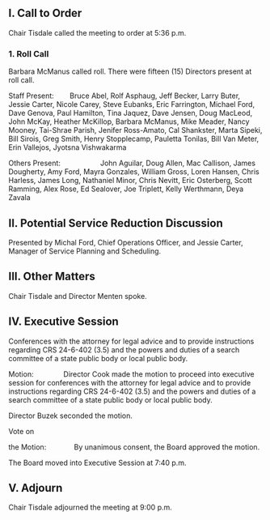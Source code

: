 ## I. Call to Order

Chair Tisdale called the meeting to order at 5:36 p.m.

### 1. Roll Call

Barbara McManus called roll. There were fifteen (15) Directors present at roll call.

Staff Present:        Bruce Abel, Rolf Asphaug, Jeff Becker, Larry Buter, Jessie Carter, Nicole Carey, Steve Eubanks, Eric Farrington, Michael Ford, Dave Genova, Paul Hamilton, Tina Jaquez, Dave Jensen, Doug MacLeod, John McKay, Heather McKillop, Barbara McManus, Mike Meader, Nancy Mooney, Tai-Shrae Parish, Jenifer Ross-Amato, Cal Shankster, Marta Sipeki, Bill Sirois, Greg Smith, Henry Stopplecamp, Pauletta Tonilas, Bill Van Meter, Erin Vallejos, Jyotsna Vishwakarma

Others Present:                    John Aguilar, Doug Allen, Mac Callison, James Dougherty, Amy Ford, Mayra Gonzales, William Gross, Loren Hansen, Chris Harless, James Long, Nathaniel Minor, Chris Nevitt, Eric Osterberg, Scott Ramming, Alex Rose, Ed Sealover, Joe Triplett, Kelly Werthmann, Deya Zavala

## II. Potential Service Reduction Discussion

Presented by Michal Ford, Chief Operations Officer, and Jessie Carter, Manager of Service Planning and Scheduling.

## III. Other Matters

Chair Tisdale and Director Menten spoke.

## IV. Executive Session

Conferences with the attorney for legal advice and to provide instructions regarding CRS 24-6-402 (3.5) and the powers and duties of a search committee of a state public body or local public body.

Motion:               Director Cook made the motion to proceed into executive session for conferences with the attorney for legal advice and to provide instructions regarding CRS 24-6-402 (3.5) and the powers and duties of a search committee of a state public body or local public body.

Director Buzek seconded the motion.

Vote on

the Motion:              By unanimous consent, the Board approved the motion.

The Board moved into Executive Session at 7:40 p.m.

## V. Adjourn

Chair Tisdale adjourned the meeting at 9:00 p.m.